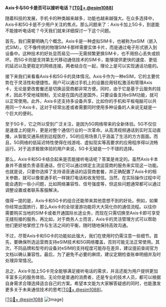 **Axis卡与5G卡是否可以接听电话？[[TG💪+ @esim1088](https://t.me/s/esim1088)]**

随着科技的发展，手机卡的种类越来越多，功能也越来越强大。在众多选择中，Axis卡和5G卡是不少用户关注的焦点。那么问题来了：Axis卡加上5G卡，到底能不能接听电话呢？今天我们就来详细探讨一下这个问题。

首先，我们需要明确几个概念。Axis卡是一种虚拟SIM卡，也被称为eSIM（嵌入式SIM）。它不像传统的物理SIM卡那样需要实体卡片，而是通过电子形式嵌入到设备中。这种技术的好处显而易见——无需频繁更换SIM卡，也不用担心丢失或损坏。而5G卡则是支持第五代移动通信技术的SIM卡，能够提供更快的速度、更低的延迟以及更稳定的网络连接。两者结合在一起，理论上是可以实现通话功能的。

接下来我们来看看Axis卡和5G卡的具体情况。Axis卡作为一种eSIM，它的主要优势在于灵活性和便捷性。用户可以通过手机上的设置应用轻松激活和管理Axis卡，无论是更改套餐还是切换运营商都非常方便。同时，由于它是基于云服务的技术，因此不受地域限制，无论是在国内还是国外，只要设备支持eSIM功能，就可以正常使用。此外，Axis卡还支持多设备共享，比如你的手机和平板电脑可以共用同一个Axis卡，这对于经常出差或者需要同时使用多种设备的人来说无疑是一个巨大的便利。

至于5G卡，它之所以受到广泛关注，是因为5G网络带来的全新体验。5G不仅仅是速度上的提升，更是对整个通信行业的一次革命。从高清视频通话到实时互动直播，从智能交通系统到远程医疗，5G的应用场景几乎涵盖了生活的方方面面。而且，5G网络的低延迟特性使得在线游戏、虚拟现实等高要求的应用程序得以流畅运行。对于追求极致体验的用户来说，5G卡无疑是一个不错的选择。

那么，Axis卡和5G卡结合起来是否能接听电话呢？答案是肯定的。虽然Axis卡本身并不直接负责语音通话，但它可以通过绑定主流运营商的服务来实现这一功能。也就是说，只要你选择了支持语音通话的运营商套餐，并正确配置了Axis卡的相关参数，就可以像普通手机一样拨打电话和收发短信。当然，在实际操作过程中可能会遇到一些小问题，比如网络兼容性、信号强度等，但这些问题通常都可以通过调整设置或者联系客服解决。

值得一提的是，Axis卡和5G卡的组合还能带来其他意想不到的好处。例如，如果你经常出国旅行，那么Axis卡的全球漫游功能将大大简化你的通信流程。以往你需要购买当地的SIM卡或者开通国际长途业务，而现在只需切换至Axis卡即可享受无缝衔接的服务。再比如，对于商务人士而言，Axis卡的灵活管理方式可以帮助他们更好地掌控工作与生活之间的平衡，随时随地保持高效沟通。

不过，尽管Axis卡和5G卡的功能如此强大，我们在使用时仍需注意一些细节。首先，要确保所选运营商支持eSIM技术和5G网络覆盖，否则可能无法正常使用。其次，不同品牌和型号的设备对eSIM的支持程度可能存在差异，建议提前查阅官方文档以确认兼容性。最后，为了避免不必要的麻烦，建议定期检查账单明细并及时处理异常情况。

总之，Axis卡加上5G卡完全能够满足接听电话的需求，并且还能为用户提供更加丰富多元的服务体验。无论你是普通的消费者，还是专业的技术人员，都可以根据自身需求合理选择适合自己的方案。希望本文能为大家解答疑惑的同时，也能激发更多关于未来通信技术的思考[[TG💪+ @esim1088](https://t.me/s/esim1088)]。

[[TG💪+ @esim1088](https://t.me/s/esim1088) ![Image](https://i.postimg.cc/4NQfJmqS/Snipaste-2025-05-13-00-14-12.png)]